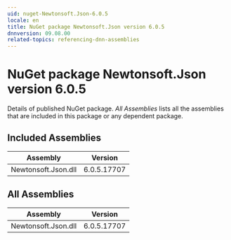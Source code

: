 ```yaml
---
uid: nuget-Newtonsoft.Json-6.0.5
locale: en
title: NuGet package Newtonsoft.Json version 6.0.5
dnnversion: 09.08.00
related-topics: referencing-dnn-assemblies
---
```


# NuGet package Newtonsoft.Json version 6.0.5
Details of published NuGet package.
*All Assemblies* lists all the assemblies that are included in this package or any dependent package.

## Included Assemblies

|Assembly|Version|
|---|---|
|Newtonsoft.Json.dll|6.0.5.17707|

## All Assemblies

|Assembly|Version|
|---|---|
|Newtonsoft.Json.dll|6.0.5.17707|

